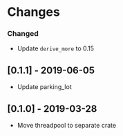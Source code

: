# Changes

### Changed

* Update `derive_more` to 0.15

## [0.1.1] - 2019-06-05

* Update parking_lot

## [0.1.0] - 2019-03-28

* Move threadpool to separate crate
